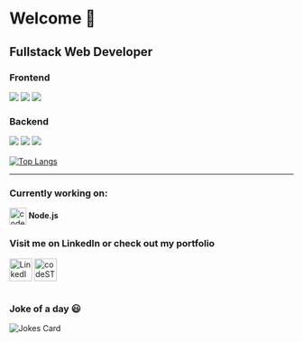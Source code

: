 # Welcome :wave:
## Fullstack Web Developer 

### Frontend
![](https://img.shields.io/badge/HTML5%26CSS3-blue) ![](https://img.shields.io/badge/-JavaScript-green) ![](https://img.shields.io/badge/-React.js-9cf)

### Backend
 ![](https://img.shields.io/badge/-Node.js-success) ![](https://img.shields.io/badge/-.NET%20Core-blueviolet) ![](https://img.shields.io/badge/-Firebase-orange)
<br/><br/>
[![Top Langs](https://github-readme-stats.vercel.app/api/top-langs/?username=Kristina-11&layout=compact&theme=vue)](https://github.com/anuraghazra/github-readme-stats)

<hr />

### Currently working on: 
<img align="center" alt="codeSTACKr | Working" width="30px" src="https://www.flaticon.com/svg/vstatic/svg/1005/1005141.svg?token=exp=1616425709~hmac=6b66fba4c20855320da78621d7f9905d" /> <b>Node.js</b>

[linkedin]:https://www.linkedin.com/in/kristina91jovanovic11/
[resume]:https://kristina-11.github.io/Resume/

### Visit me on LinkedIn or check out my portfolio 
[<img align="center" alt="LinkedIn" width="40px" src="https://logospng.org/download/linkedin/logo-linkedin-icon-2048.png" />][linkedin]
[<img align="center" alt="codeSTACKr | Resume" width="40px" src="https://external-content.duckduckgo.com/iu/?u=https%3A%2F%2Fresume-evolution.com%2Fwp-content%2Fuploads%2F2016%2F04%2FResume-Icon.png&f=1&nofb=1" />][resume]

#
### Joke of a day 😃
![Jokes Card](https://readme-jokes.vercel.app/api)
